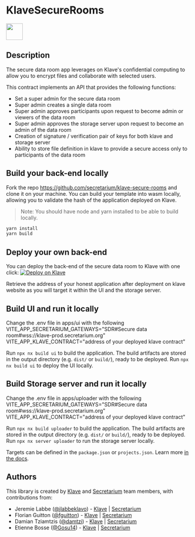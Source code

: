 # KlaveSecureRooms

<a alt="Nx logo" href="https://nx.dev" target="_blank" rel="noreferrer"><img src="https://raw.githubusercontent.com/nrwl/nx/master/images/nx-logo.png" width="45"></a>



## Description

The secure data room app leverages on Klave's confidential computing to allow you to encrypt files and collaborate with selected users.

This contract implements an API that provides the following functions:

- Set a super admin for the secure data room
- Super admin creates a single data room
- Super admin approves participants upon request to become admin or viewers of the data room
- Super admin approves the storage server upon request to become an admin of the data room
- Creation of signature / verification pair of keys for both klave and storage server
- Ability to store file definition in klave to provide a secure access only to participants of the data room

## Build your back-end locally

Fork the repo https://github.com/secretarium/klave-secure-rooms and clone it on your machine.
You can build your template into wasm locally, allowing you to validate the hash of the application deployed on Klave.

> Note: You should have node and yarn installed to be able to build locally.

```bash
yarn install
yarn build
```

## Deploy your own back-end

You can deploy the back-end of the secure data room to Klave with one click:
[![Deploy on Klave](https://klave.com/images/deploy-on-klave.svg)](https://app.klave.com/template/github/secretarium/klave-secure-rooms)

Retrieve the address of your honest application after deployment on klave website as you will target it within the UI and the storage server.

## Build UI and run it locally

Change the .env file in apps/ui with the following
  VITE_APP_SECRETARIUM_GATEWAYS="SDR#Secure data room#wss://klave-prod.secretarium.org"
  VITE_APP_KLAVE_CONTRACT="address of your deployed klave contract"
  
Run `npx nx build ui` to build the application. The build artifacts are stored in the output directory (e.g. `dist/` or `build/`), ready to be deployed.
Run `npx nx build ui` to deploy the UI locally.

## Build Storage server and run it locally

Change the .env file in apps/uploader with the following
  VITE_APP_SECRETARIUM_GATEWAYS="SDR#Secure data room#wss://klave-prod.secretarium.org"
  VITE_APP_KLAVE_CONTRACT="address of your deployed klave contract"
  
Run `npx nx build uploader` to build the application. The build artifacts are stored in the output directory (e.g. `dist/` or `build/`), ready to be deployed.
Run `npx nx server uploader` to run the storage server locally.


Targets can be defined in the `package.json` or `projects.json`. Learn more [in the docs](https://nx.dev/features/run-tasks).


## Authors

This library is created by [Klave](https://klave.com) and [Secretarium](https://secretarium.com) team members, with contributions from:

- Jeremie Labbe ([@jlabbeklavo](https://github.com/jlabbeKlavo)) - [Klave](https://klave.com) | [Secretarium](https://secretarium.com)
- Florian Guitton ([@fguitton](https://github.com/fguitton)) - [Klave](https://klave.com) | [Secretarium](https://secretarium.com)
- Damian Tziamtzis ([@damtzi](https://github.com/damtzi)) - [Klave](https://klave.com) | [Secretarium](https://secretarium.com)
- Etienne Bosse ([@Gosu14](https://github.com/Gosu14)) - [Klave](https://klave.com) | [Secretarium](https://secretarium.com)
